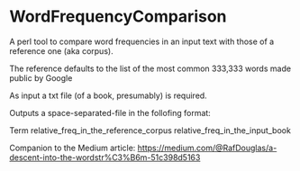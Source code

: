 # WordFrequencyComparison
A perl tool to compare word frequencies in an input text with those of a reference one (aka corpus).

The reference defaults to the list of the most common 333,333 words made public by Google

As input a txt file (of a book, presumably) is required.

Outputs a space-separated-file in the follofing format:

  Term  relative_freq_in_the_reference_corpus relative_freq_in_the_input_book

Companion to the Medium article:
https://medium.com/@RafDouglas/a-descent-into-the-wordstr%C3%B6m-51c398d5163
